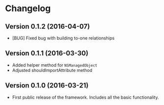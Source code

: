 # Changelog

## Version 0.1.2 (2016-04-07)

* [BUG] Fixed bug with building to-one relationships

## Version 0.1.1 (2016-03-30)

* Added helper method for `NSManagedObject`
* Adjusted shouldImportAttribute method

## Version 0.1.0 (2016-03-21)

* First public release of the framework. Includes all the basic functionality.

